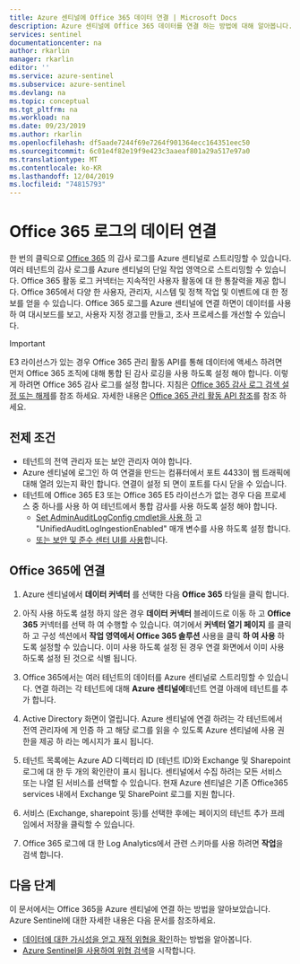 ```yaml
---
title: Azure 센티널에 Office 365 데이터 연결 | Microsoft Docs
description: Azure 센티널에 Office 365 데이터를 연결 하는 방법에 대해 알아봅니다.
services: sentinel
documentationcenter: na
author: rkarlin
manager: rkarlin
editor: ''
ms.service: azure-sentinel
ms.subservice: azure-sentinel
ms.devlang: na
ms.topic: conceptual
ms.tgt_pltfrm: na
ms.workload: na
ms.date: 09/23/2019
ms.author: rkarlin
ms.openlocfilehash: df5aade7244f69e7264f901364ecc164351eec50
ms.sourcegitcommit: 6c01e4f82e19f9e423c3aaeaf801a29a517e97a0
ms.translationtype: MT
ms.contentlocale: ko-KR
ms.lasthandoff: 12/04/2019
ms.locfileid: "74815793"
---
```

# <a name="connect-data-from-office-365-logs"></a>Office 365 로그의 데이터 연결



한 번의 클릭으로 [Office 365](https://docs.microsoft.com/office365/admin/admin-home?view=o365-worldwide) 의 감사 로그를 Azure 센티널로 스트리밍할 수 있습니다. 여러 테넌트의 감사 로그를 Azure 센티널의 단일 작업 영역으로 스트리밍할 수 있습니다. Office 365 활동 로그 커넥터는 지속적인 사용자 활동에 대 한 통찰력을 제공 합니다. Office 365에서 다양 한 사용자, 관리자, 시스템 및 정책 작업 및 이벤트에 대 한 정보를 얻을 수 있습니다. Office 365 로그를 Azure 센티널에 연결 하면이 데이터를 사용 하 여 대시보드를 보고, 사용자 지정 경고를 만들고, 조사 프로세스를 개선할 수 있습니다.

> [!IMPORTANT]
> E3 라이선스가 있는 경우 Office 365 관리 활동 API를 통해 데이터에 액세스 하려면 먼저 Office 365 조직에 대해 통합 된 감사 로깅을 사용 하도록 설정 해야 합니다. 이렇게 하려면 Office 365 감사 로그를 설정 합니다. 지침은 [Office 365 감사 로그 검색 설정 또는 해제](https://docs.microsoft.com/office365/securitycompliance/turn-audit-log-search-on-or-off)를 참조 하세요. 자세한 내용은 [Office 365 관리 활동 API 참조](https://docs.microsoft.com/office/office-365-management-api/office-365-management-activity-api-reference)를 참조 하세요.

## <a name="prerequisites"></a>전제 조건

- 테넌트의 전역 관리자 또는 보안 관리자 여야 합니다.
- Azure 센티널에 로그인 하 여 연결을 만드는 컴퓨터에서 포트 4433이 웹 트래픽에 대해 열려 있는지 확인 합니다. 연결이 설정 되 면이 포트를 다시 닫을 수 있습니다.
- 테넌트에 Office 365 E3 또는 Office 365 E5 라이선스가 없는 경우 다음 프로세스 중 하나를 사용 하 여 테넌트에서 통합 감사를 사용 하도록 설정 해야 합니다.
    - [Set AdminAuditLogConfig cmdlet을 사용 하](https://docs.microsoft.com/powershell/module/exchange/policy-and-compliance-audit/set-adminauditlogconfig?view=exchange-ps) 고 "UnifiedAuditLogIngestionEnabled" 매개 변수를 사용 하도록 설정 합니다.
    - [또는 보안 및 준수 센터 UI를 사용](https://docs.microsoft.com/office365/securitycompliance/search-the-audit-log-in-security-and-compliance#before-you-begin)합니다.

## <a name="connect-to-office-365"></a>Office 365에 연결

1. Azure 센티널에서 **데이터 커넥터** 를 선택한 다음 **Office 365** 타일을 클릭 합니다.

2. 아직 사용 하도록 설정 하지 않은 경우 **데이터 커넥터** 블레이드로 이동 하 고 **Office 365** 커넥터를 선택 하 여 수행할 수 있습니다. 여기에서 **커넥터 열기 페이지** 를 클릭 하 고 구성 섹션에서 **작업 영역에서 Office 365 솔루션** 사용을 클릭 **하 여 사용** 하도록 설정할 수 있습니다. 이미 사용 하도록 설정 된 경우 연결 화면에서 이미 사용 하도록 설정 된 것으로 식별 됩니다.
1. Office 365에서는 여러 테넌트의 데이터를 Azure 센티널로 스트리밍할 수 있습니다. 연결 하려는 각 테넌트에 대해 **Azure 센티널에**테넌트 연결 아래에 테넌트를 추가 합니다. 
1. Active Directory 화면이 열립니다. Azure 센티널에 연결 하려는 각 테넌트에서 전역 관리자에 게 인증 하 고 해당 로그를 읽을 수 있도록 Azure 센티널에 사용 권한을 제공 하 라는 메시지가 표시 됩니다. 
5. 테넌트 목록에는 Azure AD 디렉터리 ID (테넌트 ID)와 Exchange 및 Sharepoint 로그에 대 한 두 개의 확인란이 표시 됩니다. 센티널에서 수집 하려는 모든 서비스 또는 나열 된 서비스를 선택할 수 있습니다. 현재 Azure 센티널은 기존 Office365 services 내에서 Exchange 및 SharePoint 로그를 지원 합니다.

4. 서비스 (Exchange, sharepoint 등)를 선택한 후에는 페이지의 테넌트 추가 프레임에서 저장을 클릭할 수 있습니다. 

3. Office 365 로그에 대 한 Log Analytics에서 관련 스키마를 사용 하려면 **작업**을 검색 합니다.


## <a name="next-steps"></a>다음 단계
이 문서에서는 Office 365을 Azure 센티널에 연결 하는 방법을 알아보았습니다. Azure Sentinel에 대한 자세한 내용은 다음 문서를 참조하세요.
- [데이터에 대한 가시성을 얻고 재적 위협을 확인](quickstart-get-visibility.md)하는 방법을 알아봅니다.
- [Azure Sentinel을 사용하여 위협 검색](tutorial-detect-threats-built-in.md)을 시작합니다.

